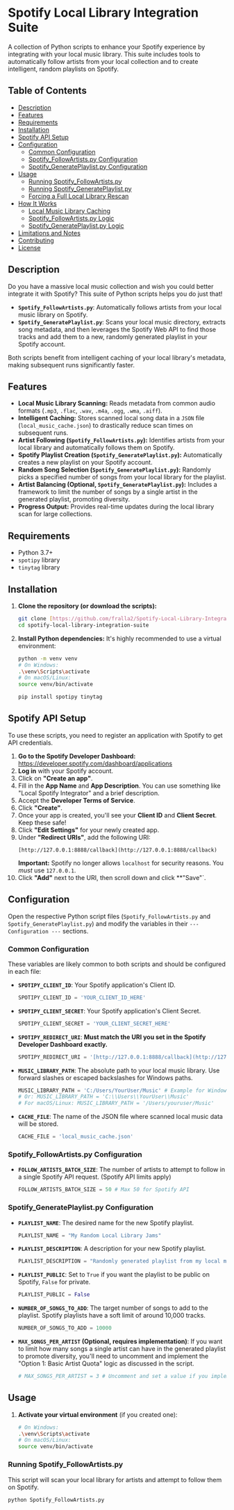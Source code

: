 # Spotify Local Library Integration Suite

A collection of Python scripts to enhance your Spotify experience by integrating with your local music library. This suite includes tools to automatically follow artists from your local collection and to create intelligent, random playlists on Spotify.

## Table of Contents

* [Description](#description)
* [Features](#features)
* [Requirements](#requirements)
* [Installation](#installation)
* [Spotify API Setup](#spotify-api-setup)
* [Configuration](#configuration)
    * [Common Configuration](#common-configuration)
    * [Spotify_FollowArtists.py Configuration](#spotify_followartists.py-configuration)
    * [Spotify_GeneratePlaylist.py Configuration](#spotify_generateplaylist.py-configuration)
* [Usage](#usage)
    * [Running Spotify_FollowArtists.py](#running-spotify_followartists.py)
    * [Running Spotify_GeneratePlaylist.py](#running-spotify_generateplaylist.py)
    * [Forcing a Full Local Library Rescan](#forcing-a-full-local-library-rescan)
* [How It Works](#how-it-works)
    * [Local Music Library Caching](#local-music-library-caching)
    * [Spotify_FollowArtists.py Logic](#spotify_followartists.py-logic)
    * [Spotify_GeneratePlaylist.py Logic](#spotify_generateplaylist.py-logic)
* [Limitations and Notes](#limitations-and-notes)
* [Contributing](#contributing)
* [License](#license)

## Description

Do you have a massive local music collection and wish you could better integrate it with Spotify? This suite of Python scripts helps you do just that!
* **`Spotify_FollowArtists.py`**: Automatically follows artists from your local music library on Spotify.
* **`Spotify_GeneratePlaylist.py`**: Scans your local music directory, extracts song metadata, and then leverages the Spotify Web API to find those tracks and add them to a new, randomly generated playlist in your Spotify account.

Both scripts benefit from intelligent caching of your local library's metadata, making subsequent runs significantly faster.

## Features

* **Local Music Library Scanning:** Reads metadata from common audio formats (`.mp3`, `.flac`, `.wav`, `.m4a`, `.ogg`, `.wma`, `.aiff`).
* **Intelligent Caching:** Stores scanned local song data in a `JSON` file (`local_music_cache.json`) to drastically reduce scan times on subsequent runs.
* **Artist Following (`Spotify_FollowArtists.py`):** Identifies artists from your local library and automatically follows them on Spotify.
* **Spotify Playlist Creation (`Spotify_GeneratePlaylist.py`):** Automatically creates a new playlist on your Spotify account.
* **Random Song Selection (`Spotify_GeneratePlaylist.py`):** Randomly picks a specified number of songs from your local library for the playlist.
* **Artist Balancing (Optional, `Spotify_GeneratePlaylist.py`):** Includes a framework to limit the number of songs by a single artist in the generated playlist, promoting diversity.
* **Progress Output:** Provides real-time updates during the local library scan for large collections.

## Requirements

* Python 3.7+
* `spotipy` library
* `tinytag` library

## Installation

1.  **Clone the repository (or download the scripts):**
    ```bash
    git clone [https://github.com/fralla2/Spotify-Local-Library-Integration-Suite.git](https://github.com/fralla2/Spotify-Local-Library-Integration-Suite.git)
    cd spotify-local-library-integration-suite
    ```

2.  **Install Python dependencies:**
    It's highly recommended to use a virtual environment:
    ```bash
    python -m venv venv
    # On Windows:
    .\venv\Scripts\activate
    # On macOS/Linux:
    source venv/bin/activate

    pip install spotipy tinytag
    ```

## Spotify API Setup

To use these scripts, you need to register an application with Spotify to get API credentials.

1.  **Go to the Spotify Developer Dashboard:** https://developer.spotify.com/dashboard/applications
2.  **Log in** with your Spotify account.
3.  Click on **"Create an app"**.
4.  Fill in the **App Name** and **App Description**. You can use something like "Local Spotify Integrator" and a brief description.
5.  Accept the **Developer Terms of Service**.
6.  Click **"Create"**.
7.  Once your app is created, you'll see your **Client ID** and **Client Secret**. Keep these safe!
8.  Click **"Edit Settings"** for your newly created app.
9.  Under **"Redirect URIs"**, add the following URI:
    ```
    [http://127.0.0.1:8888/callback](http://127.0.0.1:8888/callback)
    ```
    **Important:** Spotify no longer allows `localhost` for security reasons. You *must* use `127.0.0.1`.
10. Click **"Add"** next to the URI, then scroll down and click **"Save"`.

## Configuration

Open the respective Python script files (`Spotify_FollowArtists.py` and `Spotify_GeneratePlaylist.py`) and modify the variables in their `--- Configuration ---` sections.

### Common Configuration

These variables are likely common to both scripts and should be configured in each file:

* **`SPOTIPY_CLIENT_ID`**: Your Spotify application's Client ID.
    ```python
    SPOTIPY_CLIENT_ID = 'YOUR_CLIENT_ID_HERE'
    ```
* **`SPOTIPY_CLIENT_SECRET`**: Your Spotify application's Client Secret.
    ```python
    SPOTIPY_CLIENT_SECRET = 'YOUR_CLIENT_SECRET_HERE'
    ```
* **`SPOTIPY_REDIRECT_URI`**: **Must match the URI you set in the Spotify Developer Dashboard exactly.**
    ```python
    SPOTIPY_REDIRECT_URI = '[http://127.0.0.1:8888/callback](http://127.0.0.1:8888/callback)'
    ```
* **`MUSIC_LIBRARY_PATH`**: The absolute path to your local music library. Use forward slashes or escaped backslashes for Windows paths.
    ```python
    MUSIC_LIBRARY_PATH = 'C:/Users/YourUser/Music' # Example for Windows
    # Or: MUSIC_LIBRARY_PATH = 'C:\\Users\\YourUser\\Music'
    # For macOS/Linux: MUSIC_LIBRARY_PATH = '/Users/youruser/Music'
    ```
* **`CACHE_FILE`**: The name of the JSON file where scanned local music data will be stored.
    ```python
    CACHE_FILE = 'local_music_cache.json'
    ```

### Spotify_FollowArtists.py Configuration

* **`FOLLOW_ARTISTS_BATCH_SIZE`**: The number of artists to attempt to follow in a single Spotify API request. (Spotify API limits apply)
    ```python
    FOLLOW_ARTISTS_BATCH_SIZE = 50 # Max 50 for Spotify API
    ```

### Spotify_GeneratePlaylist.py Configuration

* **`PLAYLIST_NAME`**: The desired name for the new Spotify playlist.
    ```python
    PLAYLIST_NAME = "My Random Local Library Jams"
    ```
* **`PLAYLIST_DESCRIPTION`**: A description for your new Spotify playlist.
    ```python
    PLAYLIST_DESCRIPTION = "Randomly generated playlist from my local music library."
    ```
* **`PLAYLIST_PUBLIC`**: Set to `True` if you want the playlist to be public on Spotify, `False` for private.
    ```python
    PLAYLIST_PUBLIC = False
    ```
* **`NUMBER_OF_SONGS_TO_ADD`**: The target number of songs to add to the playlist. Spotify playlists have a soft limit of around 10,000 tracks.
    ```python
    NUMBER_OF_SONGS_TO_ADD = 10000
    ```
* **`MAX_SONGS_PER_ARTIST` (Optional, requires implementation)**: If you want to limit how many songs a single artist can have in the generated playlist to promote diversity, you'll need to uncomment and implement the "Option 1: Basic Artist Quota" logic as discussed in the script.
    ```python
    # MAX_SONGS_PER_ARTIST = 3 # Uncomment and set a value if you implement the artist balancing logic
    ```

## Usage

1.  **Activate your virtual environment** (if you created one):
    ```bash
    # On Windows:
    .\venv\Scripts\activate
    # On macOS/Linux:
    source venv/bin/activate
    ```

### Running Spotify_FollowArtists.py

This script will scan your local library for artists and attempt to follow them on Spotify.

```bash
python Spotify_FollowArtists.py